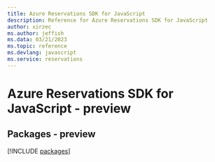 ```yaml
---
title: Azure Reservations SDK for JavaScript
description: Reference for Azure Reservations SDK for JavaScript
author: xirzec
ms.author: jeffish
ms.data: 03/21/2023
ms.topic: reference
ms.devlang: javascript
ms.service: reservations
---
```

# Azure Reservations SDK for JavaScript - preview
## Packages - preview
[!INCLUDE [packages](reservations-index.md)]